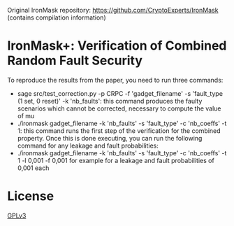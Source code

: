 Original IronMask repository: https://github.com/CryptoExperts/IronMask (contains compilation information)

# IronMask+: Verification of Combined Random Fault Security

To reproduce the results from the paper, you need to run three commands:

* sage src/test_correction.py -p CRPC -f 'gadget_filename' -s 'fault_type (1 set, 0 reset)' -k 'nb_faults': this command produces the faulty scenarios which cannot be corrected, necessary to compute the value of mu
* ./ironmask gadget_filename -k 'nb_faults' -s 'fault_type' -c 'nb_coeffs' -t 1: this command runs the first step of the verification for the combined property. Once this is done executing, you can run the following command for any leakage and fault probabilities:
* ./ironmask gadget_filename -k 'nb_faults' -s 'fault_type' -c 'nb_coeffs' -t 1 -l 0,001 -f 0,001 for example for a leakage and fault probabilities of 0,001 each

# License

[GPLv3](https://www.gnu.org/licenses/gpl-3.0.en.html)
